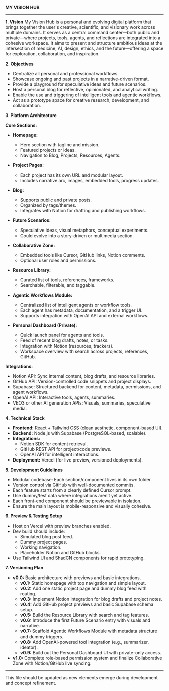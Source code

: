 **MY VISION HUB**

---

**1. Vision**
My Vision Hub is a personal and evolving digital platform that brings together the user's creative, scientific, and visionary work across multiple domains. It serves as a central command center—both public and private—where projects, tools, agents, and reflections are integrated into a cohesive workspace. It aims to present and structure ambitious ideas at the intersection of medicine, AI, design, ethics, and the future—offering a space for exploration, collaboration, and inspiration.

**2. Objectives**

- Centralize all personal and professional workflows.
- Showcase ongoing and past projects in a narrative-driven format.
- Provide a playground for speculative ideas and future scenarios.
- Host a personal blog for reflective, opinionated, and analytical writing.
- Enable the use and triggering of intelligent tools and agentic workflows.
- Act as a prototype space for creative research, development, and collaboration.

**3. Platform Architecture**

**Core Sections:**

- **Homepage:**

  - Hero section with tagline and mission.
  - Featured projects or ideas.
  - Navigation to Blog, Projects, Resources, Agents.

- **Project Pages:**

  - Each project has its own URL and modular layout.
  - Includes narrative arc, images, embedded tools, progress updates.

- **Blog:**

  - Supports public and private posts.
  - Organized by tags/themes.
  - Integrates with Notion for drafting and publishing workflows.

- **Future Scenarios:**

  - Speculative ideas, visual metaphors, conceptual experiments.
  - Could evolve into a story-driven or multimedia section.

- **Collaborative Zone:**

  - Embedded tools like Cursor, GitHub links, Notion comments.
  - Optional user roles and permissions.

- **Resource Library:**

  - Curated list of tools, references, frameworks.
  - Searchable, filterable, and taggable.

- **Agentic Workflows Module:**

  - Centralized list of intelligent agents or workflow tools.
  - Each agent has metadata, documentation, and a trigger UI.
  - Supports integration with OpenAI API and external workflows.

- **Personal Dashboard (Private):**

  - Quick launch panel for agents and tools.
  - Feed of recent blog drafts, notes, or tasks.
  - Integration with Notion (resources, trackers).
  - Workspace overview with search across projects, references, GitHub.

**Integrations:**

- Notion API: Sync internal content, blog drafts, and resource libraries.
- GitHub API: Version-controlled code snippets and project displays.
- Supabase: Structured backend for content, metadata, permissions, and agent workflows.
- OpenAI API: Interactive tools, agents, summaries.
- VEO3 or other AI generation APIs: Visuals, summaries, speculative media.

**4. Technical Stack**

- **Frontend:** React + Tailwind CSS (clean aesthetic, component-based UI).
- **Backend:** Node.js with Supabase (PostgreSQL-based, scalable).
- **Integrations:**
  - Notion SDK for content retrieval.
  - GitHub REST API for project/code previews.
  - OpenAI API for intelligent interactions.
- **Deployment:** Vercel (for live preview, versioned deployments).

**5. Development Guidelines**

- Modular codebase: Each section/component lives in its own folder.
- Version control via GitHub with well-documented commits.
- Each feature starts from a clearly defined Cursor prompt.
- Use dummy/test data where integrations aren’t yet active.
- Each front-end component should be previewable in isolation.
- Ensure the main layout is mobile-responsive and visually cohesive.

**6. Preview & Testing Setup**

- Host on Vercel with preview branches enabled.
- Dev build should include:
  - Simulated blog post feed.
  - Dummy project pages.
  - Working navigation.
  - Placeholder Notion and GitHub blocks.
- Use Tailwind UI and ShadCN components for rapid prototyping.

**7. Versioning Plan**

- **v0.0:** Basic architecture with previews and basic integrations.
  - **v0.1:** Static homepage with top navigation and simple layout.
  - **v0.2:** Add one static project page and dummy blog feed with routing.
  - **v0.3:** Implement Notion integration for blog drafts and project notes.
  - **v0.4:** Add GitHub project previews and basic Supabase schema setup.
  - **v0.5:** Build the Resource Library with search and tag features.
  - **v0.6:** Introduce the first Future Scenario entry with visuals and narrative.
  - **v0.7:** Scaffold Agentic Workflows Module with metadata structure and dummy triggers.
  - **v0.8:** Add OpenAI-powered tool integration (e.g., summarizer, ideator).
  - **v0.9:** Build out the Personal Dashboard UI with private-only access.
- **v1.0:** Complete role-based permission system and finalize Collaborative Zone with Notion/GitHub live syncing.

---

This file should be updated as new elements emerge during development and concept refinement.

